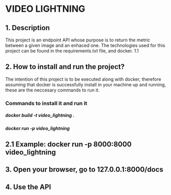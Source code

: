 # VIDEO LIGHTNING

## 1.  Description

This project is an endpoint API whose purpose is to return the metric between a given image and an enhaced one.
The technologies used for this project can be found in the requirements.txt file, and docker.
1.1

## 2.  How to install and run the project?
The intention of this project is to be executed along with docker, therefore assuming that docker is successfully 
install in your machine up and running, these are the neccesary commands to run it.

### Commands to install it and run it
##### docker build -t video_lightning .

##### docker run -p <port from the outside:port from the inside> video_lightning 


## 2.1 Example: docker run -p 8000:8000 video_lightning 

## 3.  Open your browser, go to 127.0.0.1:8000/docs

##  4. Use the API

